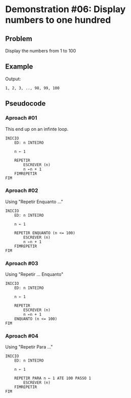 # Demonstration #06: Display numbers to one hundred

## Problem

Display the numbers from 1 to 100

## Example

Output:

    1, 2, 3, .., 98, 99, 100


## Pseudocode

### Aproach #01

This end up on an infinte loop.

```pseudocode
INICIO
    ED: n INTEIRO
    
    n ← 1 
    
    REPETIR
        ESCREVER (n)
        n ←n + 1 
    FIMREPETIR
FIM
```

### Aproach #02

Using "Repetir Enquanto ..."

```pseudocode
INICIO
    ED: n INTEIRO
    
    n ← 1 
    
    REPETIR ENQUANTO (n <= 100)
        ESCREVER (n)
        n ←n + 1 
    FIMREPETIR
FIM
```

### Aproach #03

Using "Repetir ... Enquanto"

```pseudocode
INICIO
    ED: n INTEIRO
    
    n ← 1 
    
    REPETIR 
        ESCREVER (n)
        n ←n + 1 
    ENQUANTO (n <= 100)
FIM
```

### Aproach #04

Using "Repetir Para ..."

```pseudocode
INICIO
    ED: n INTEIRO
    
    n ← 1 
    
    REPETIR PARA n ← 1 ATE 100 PASSO 1 
        ESCREVER (n)
    FIMREPETIR
FIM
```